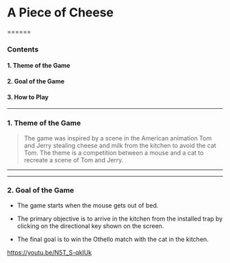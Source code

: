 # A Piece of Cheese

======

### Contents

  #### 1. Theme of the Game

  #### 2. Goal of the Game

  #### 3. How to Play


----
### 1. Theme of the Game

> The game was inspired by a scene in the American animation Tom and Jerry stealing cheese and milk from the kitchen to avoid the cat Tom.
> The theme is a competition between a mouse and a cat to recreate a scene of Tom and Jerry.
>

----
----



### 2. Goal of the Game

* The game starts when the mouse gets out of bed.

* The primary objective is to arrive in the kitchen from the installed trap by clicking on the directional key shown on the screen.

* The final goal is to win the Othello match with the cat in the kitchen.

https://youtu.be/N5T_S-qkIUk
